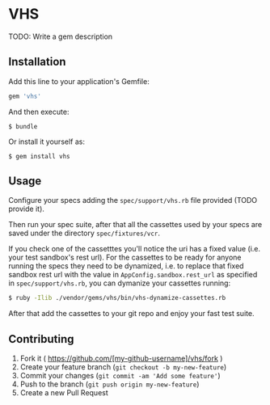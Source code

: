# VHS

TODO: Write a gem description

## Installation

Add this line to your application's Gemfile:

```ruby
gem 'vhs'
```

And then execute:

    $ bundle

Or install it yourself as:

    $ gem install vhs

## Usage

Configure your specs adding the `spec/support/vhs.rb` file provided (TODO provide it).

Then run your spec suite, after that all the cassettes used by your specs are
saved under the directory `spec/fixtures/vcr`.

If you check one of the cassetttes you'll notice the uri has a fixed value (i.e.
your test sandbox's rest url). For the cassettes to be ready for anyone running
the specs they need to be dynamized, i.e. to replace that fixed sandbox rest url
with the value in `AppConfig.sandbox.rest_url` as specified in
`spec/support/vhs.rb`, you can dymanize your cassettes running:

```bash
$ ruby -Ilib ./vendor/gems/vhs/bin/vhs-dynamize-cassettes.rb
```

After that add the cassettes to your git repo and enjoy your fast test suite.

## Contributing

1. Fork it ( https://github.com/[my-github-username]/vhs/fork )
2. Create your feature branch (`git checkout -b my-new-feature`)
3. Commit your changes (`git commit -am 'Add some feature'`)
4. Push to the branch (`git push origin my-new-feature`)
5. Create a new Pull Request
